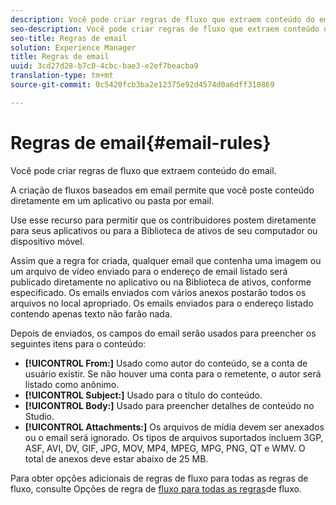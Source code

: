 ```yaml
---
description: Você pode criar regras de fluxo que extraem conteúdo do email.
seo-description: Você pode criar regras de fluxo que extraem conteúdo do email.
seo-title: Regras de email
solution: Experience Manager
title: Regras de email
uuid: 3cd27d28-b7c0-4cbc-bae3-e2ef7beacba9
translation-type: tm+mt
source-git-commit: 0c5420fcb3ba2e12375e92d4574d0a6dff310869

---
```



# Regras de email{#email-rules}

Você pode criar regras de fluxo que extraem conteúdo do email.

A criação de fluxos baseados em email permite que você poste conteúdo diretamente em um aplicativo ou pasta por email.

Use esse recurso para permitir que os contribuidores postem diretamente para seus aplicativos ou para a Biblioteca de ativos de seu computador ou dispositivo móvel.

Assim que a regra for criada, qualquer email que contenha uma imagem ou um arquivo de vídeo enviado para o endereço de email listado será publicado diretamente no aplicativo ou na Biblioteca de ativos, conforme especificado. Os emails enviados com vários anexos postarão todos os arquivos no local apropriado. Os emails enviados para o endereço listado contendo apenas texto não farão nada.

Depois de enviados, os campos do email serão usados para preencher os seguintes itens para o conteúdo:

* **[!UICONTROL From:]** Usado como autor do conteúdo, se a conta de usuário existir. Se não houver uma conta para o remetente, o autor será listado como anônimo.
* **[!UICONTROL Subject:]** Usado para o título do conteúdo.
* **[!UICONTROL Body:]** Usado para preencher detalhes de conteúdo no Studio.
* **[!UICONTROL Attachments:]** Os arquivos de mídia devem ser anexados ou o email será ignorado. Os tipos de arquivos suportados incluem 3GP, ASF, AVI, DV, GIF, JPG, MOV, MP4, MPEG, MPG, PNG, QT e WMV. O total de anexos deve estar abaixo de 25 MB.

Para obter opções adicionais de regras de fluxo para todas as regras de fluxo, consulte Opções de regra de [fluxo para todas as regras](../c-streams/c-stream-rule-options-for-all-stream-rules.md#c_stream_rule_options_for_all_stream_rules)de fluxo.
